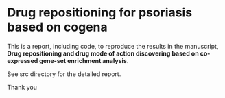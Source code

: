 # Drug repositioning for psoriasis based on cogena

This is a report, including code, to reproduce the results in the 
manuscript, **Drug repositioning and drug mode of action discovering based 
on co-expressed gene-set enrichment analysis**.

See src directory for the detailed report.

Thank you
